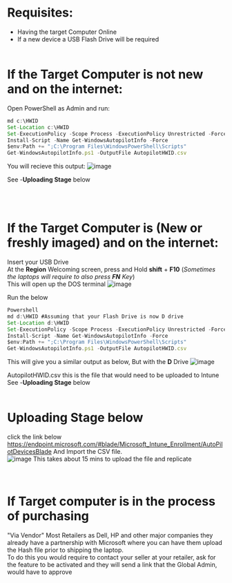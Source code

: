 # Requisites:
* Having the target Computer Online
* If a new device a USB Flash Drive will be required
<br/><br/>
# If the Target Computer is not new and on the internet:
Open PowerShell as Admin and run:

``` JavaScript
md c:\HWID
Set-Location c:\HWID
Set-ExecutionPolicy -Scope Process -ExecutionPolicy Unrestricted -Force
Install-Script -Name Get-WindowsAutopilotInfo -Force
$env:Path += ";C:\Program Files\WindowsPowerShell\Scripts"
Get-WindowsAutopilotInfo.ps1 -OutputFile AutopilotHWID.csv

```
You will recieve this output:
![image](https://user-images.githubusercontent.com/44326428/135945724-ef2c6493-fd7f-4f08-8a4d-bbf4e60bdfa6.png)

See -**Uploading Stage** below

<br/><br/>

# If the Target Computer is (New or freshly imaged) and on the internet: <br/>
Insert your USB Drive<br/>
At the **Region** Welcoming screen, press and Hold **shift** + **F10**  (_Sometimes the laptops will require to also press **FN** Key_) <br/>
This will open up the DOS terminal
![image](https://user-images.githubusercontent.com/44326428/135946830-6ab723ca-408a-46b1-8971-02ba4d2fdf5b.png)

Run the below
``` JavaScript
Powershell
md d:\HWID #Assuming that your Flash Drive is now D drive
Set-Location d:\HWID
Set-ExecutionPolicy -Scope Process -ExecutionPolicy Unrestricted -Force
Install-Script -Name Get-WindowsAutopilotInfo -Force
$env:Path += ";C:\Program Files\WindowsPowerShell\Scripts"
Get-WindowsAutopilotInfo.ps1 -OutputFile AutopilotHWID.csv
```

This will give you a similar output as below, But with the **D** Drive
![image](https://user-images.githubusercontent.com/44326428/135945724-ef2c6493-fd7f-4f08-8a4d-bbf4e60bdfa6.png)


AutopilotHWID.csv this is the file that would need to be uploaded to Intune<br/>
See -**Uploading Stage** below
<br/><br/>


# **Uploading Stage** below
click the link below <br/>
https://endpoint.microsoft.com/#blade/Microsoft_Intune_Enrollment/AutoPilotDevicesBlade
And Import the CSV file.  <br/>
![image](https://user-images.githubusercontent.com/44326428/135948003-24d61e79-917d-495c-8cdf-04c3a40d47ec.png)
This takes about 15 mins to upload the file and replicate <br/>
<br/><br/>

# If Target computer is in the process of purchasing <br/>
"Via Vendor" Most Retailers as Dell, HP and other major companies they already have a partnership with Microsoft where you can have them upload the Hash file prior to shipping the laptop. <br/>
To do this you would require to contact your seller at your retailer, ask for the feature to be activated and they will send a link that the Global Admin, would have to approve <br/>

